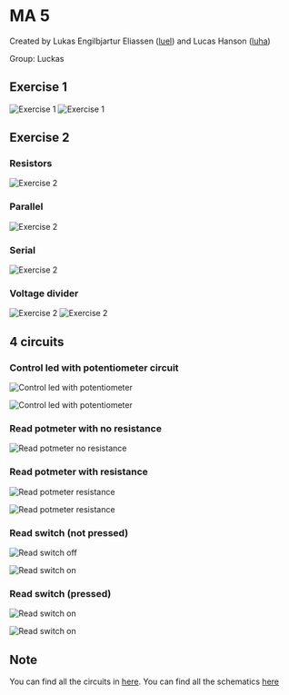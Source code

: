 # MA 5

Created by Lukas Engilbjartur Eliassen ([luel](mailto:luel@itu.dk)) and Lucas Hanson ([luha](mailto:luha@itu.dk))

Group: Luckas

## Exercise 1

![Exercise 1](./assets/exercise_1.png)
![Exercise 1](./assets/pic_exercise_1.jpg)

## Exercise 2

### Resistors

![Exercise 2](./assets/exercise_2_resistors.png)

### Parallel

![Exercise 2](./assets/pic_exercise_2_resistors_parallel.jpg)

### Serial

![Exercise 2](./assets/pic_exercise_2_resistors_serial.jpg)

### Voltage divider

![Exercise 2](./assets/exercise_2_voltage_divider.png)
![Exercise 2](./assets/pic_exercise_2_voltage_divider.jpg)

## 4 circuits

### Control led with potentiometer circuit

![Control led with potentiometer](./assets/control_led_with_potentiometer.png)

![Control led with potentiometer](./assets/pic_control_led_with_potmeter.jpg)

### Read potmeter with no resistance

![Read potmeter no resistance](./assets/read_potmeter_no_resistance.png)

### Read potmeter with resistance

![Read potmeter resistance](./assets/read_potmeter_resistance.png)

![Read potmeter resistance](./assets/pic_read_potmeter.jpg)

### Read switch (not pressed)

![Read switch off](./assets/read_switch_off.png)

![Read switch on](./assets/pic_read_switch_off.jpg)

### Read switch (pressed)

![Read switch on](./assets/read_switch_on.png)

![Read switch on](./assets/pic_read_switch_on.jpg)

## Note

You can find all the circuits in [here](https://github.com/lucasfth/HTMAA/blob/main/MA5/fritzing/MA5.fzz).
You can find all the schematics [here](https://github.com/lucasfth/HTMAA/blob/main/MA5/fritzing)

